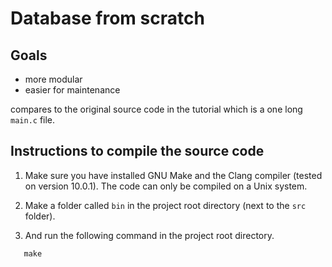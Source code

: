 # Database from scratch

## Goals
* more modular 
* easier for maintenance 

compares to the original source code in the tutorial which is a one long `main.c` file.

## Instructions to compile the source code

1. Make sure you have installed GNU Make and the Clang compiler (tested on version 10.0.1). The code can only be compiled on a Unix system.

1. Make a folder called `bin` in the project root directory (next to the `src` folder).

1. And run the following command in the project root directory. 
```
   make
```
